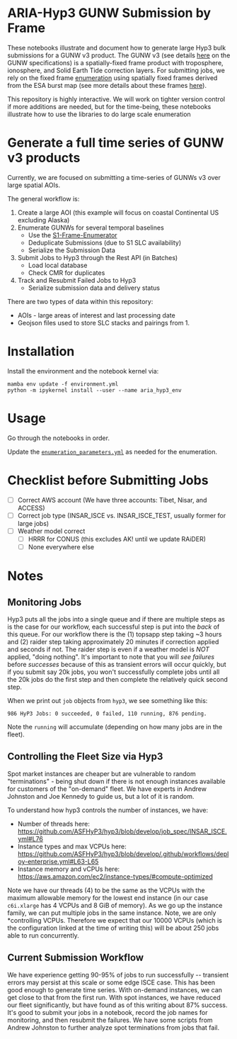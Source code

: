 # ARIA-Hyp3 GUNW Submission by Frame

These notebooks illustrate and document how to generate large Hyp3 bulk submissions for a GUNW v3 product. The GUNW v3 (see details [here](https://github.com/ACCESS-Cloud-Based-InSAR/DockerizedTopsApp) on the GUNW specifications) is a spatially-fixed frame product with troposphere, ionosphere, and Solid Earth Tide correction layers. For submitting jobs, we rely on the fixed frame [enumeration](https://github.com/ACCESS-Cloud-Based-InSAR/s1-frame-enumerator) using spatially fixed frames derived from the ESA burst map (see more details about these frames [here](https://github.com/ACCESS-Cloud-Based-InSAR/s1-frame-generation)).

This repository is highly interactive. We will work on tighter version control if more additions are needed, but for the time-being, these notebooks illustrate how to use the libraries to do large scale enumeration


# Generate a full time series of GUNW v3 products

Currently, we are focused on submitting a time-series of GUNWs v3 over large spatial AOIs. 

The general workflow is:

1. Create a large AOI (this example will focus on coastal Continental US excluding Alaska)
2. Enumerate GUNWs for several temporal baselines
   + Use the [S1-Frame-Enumerator](https://github.com/ACCESS-Cloud-Based-InSAR/s1-frame-enumerator)
   + Deduplicate Submissions (due to S1 SLC availability)
   + Serialize the Submission Data
3. Submit Jobs to Hyp3 through the Rest API (in Batches)
   + Load local database
   + Check CMR for duplicates
4. Track and Resubmit Failed Jobs to Hyp3
   + Serialize submission data and delivery status

There are two types of data within this repository:

+ AOIs - large areas of interest and last processing date
+ Geojson files used to store SLC stacks and pairings from 1.


# Installation

Install the environment and the notebook kernel via:

```
mamba env update -f environment.yml
python -m ipykernel install --user --name aria_hyp3_env
```

# Usage

Go through the notebooks in order.

Update the [`enumeration_parameters.yml`](enumeration_parameters.yml) as needed for the enumeration.

# Checklist before Submitting Jobs

- [ ] Correct AWS account (We have three accounts: Tibet, Nisar, and ACCESS)
- [ ] Correct job type (INSAR_ISCE vs. INSAR_ISCE_TEST, usually former for large jobs)
- [ ] Weather model correct
    - [ ] HRRR for CONUS (this excludes AK! until we update RAiDER)
    - [ ] None everywhere else

# Notes

## Monitoring Jobs

Hyp3 puts all the jobs into a single queue and if there are multiple steps as is the case for our workflow, each successful step is put into the *back* of this queue. For our workflow there is the (1) topsapp step taking ~3 hours and (2) raider step taking approximately 20 minutes if correction applied and seconds if not. The raider step is even if a weather model is *NOT* applied, "doing nothing". It's important to note that you will *see failures* before *successes* because of this as transient errors will occur quickly, but if you submit say 20k jobs, you won't successfully complete jobs until all the 20k jobs do the first step and then complete the relatively quick second step.

When we print out `job` objects from `hyp3`, we see something like this:
```
986 HyP3 Jobs: 0 succeeded, 0 failed, 110 running, 876 pending.
```

Note the `running` will accumulate (depending on how many jobs are in the fleet).

## Controlling the Fleet Size via Hyp3

Spot market instances are cheaper but are vulnerable to random "terminations" - being shut down if there is not enough instances available for customers of the "on-demand" fleet. We have experts in Andrew Johnston and Joe Kennedy to guide us, but a lot of it is random.

To understand how hyp3 controls the number of instances, we have:

- Number of threads here: https://github.com/ASFHyP3/hyp3/blob/develop/job_spec/INSAR_ISCE.yml#L76
- Instance types and max VCPUs here: https://github.com/ASFHyP3/hyp3/blob/develop/.github/workflows/deploy-enterprise.yml#L63-L65
- Instance memory and vCPUs here: https://aws.amazon.com/ec2/instance-types/#compute-optimized

Note we have our threads (4) to be the same as the VCPUs with the maximum allowable memory for the lowest end instance (in our case `c6i.xlarge` has 4 VCPUs and 8 GiB of memory). As we go up the instance family, we can put multiple jobs in the same instance. Note, we are only *controlling VCPUs. Therefore we expect that our 10000 VCPUs (which is the configuration linked at the time of writing this) will be about 250 jobs able to run concurrently.

## Current Submission Workflow

We have experience getting 90-95% of jobs to run successfully -- transient errors may persist at this scale or some edge ISCE case. This has been good enough to generate time series. With on-demand instances, we can get close to that from the first run. With spot instances, we have reduced our fleet significantly, but have found as of this writing about 87% success. It's good to submit your jobs in a notebook, record the job names for monitoring, and then resubmit the failures. We have some scripts from Andrew Johnston to further analyze spot terminations from jobs that fail.
